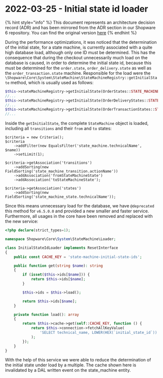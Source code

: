 # 2022-03-25 - Initial state id loader

{% hint style="info" %}
This document represents an architecture decision record (ADR) and has been mirrored from the ADR section in our Shopware 6 repository.
You can find the original version [here](https://github.com/shopware/platform/blob/trunk/resources/references/adr/performance/2022-03-25-initial-state-id-loader.md)
{% endhint %}

During the performance optimizations, it was noticed that the determination of the initial state, for a state machine, is currently associated with a quite high database load, although only one ID must be determined. This has the consequence that during the checkout unnecessarily much load on the database is caused, in order to determine the initial state id, because this must be determined for the `order.state`, `order_delivery.state` as well as the `order_transaction.state` machine. Responsible for the load were the `\Shopware\Core\System\StateMachine\StateMachineRegistry::getInitialState` method, which is usually used as follows:

```php
$this->stateMachineRegistry->getInitialState(OrderStates::STATE_MACHINE, $context->getContext())->getId(),
//...
$this->stateMachineRegistry->getInitialState(OrderDeliveryStates::STATE_MACHINE, $context->getContext())->getId(),
//...
$this->stateMachineRegistry->getInitialState(OrderTransactionStates::STATE_MACHINE, $context->getContext())->getId(),
//...
```

Inside the `getInitialState`, the complete `StateMachine` object is loaded, including all `transitions` and their `from` and `to` states:

```
$criteria = new Criteria();
$criteria
    ->addFilter(new EqualsFilter('state_machine.technicalName', $name))
    ->setLimit(1);

$criteria->getAssociation('transitions')
    ->addSorting(new FieldSorting('state_machine_transition.actionName'))
    ->addAssociation('fromStateMachineState')
    ->addAssociation('toStateMachineState');

$criteria->getAssociation('states')
    ->addSorting(new FieldSorting('state_machine_state.technicalName'));
```

Since this means unnecessary load for the database, we have `@deprecated` this method for `v6.5.0.0` and provided a new smaller and faster service. Furthermore, all usages in the core have been removed and replaced with the new service:

```php
<?php declare(strict_types=1);

namespace Shopware\Core\System\StateMachine\Loader;

class InitialStateIdLoader implements ResetInterface
{
    public const CACHE_KEY = 'state-machine-initial-state-ids';

    public function get(string $name): string
    {
        if (isset($this->ids[$name])) {
            return $this->ids[$name];
        }

        $this->ids = $this->load();

        return $this->ids[$name];
    }

    private function load(): array
    {
        return $this->cache->get(self::CACHE_KEY, function () {
            return $this->connection->fetchAllKeyValue(
                'SELECT technical_name, LOWER(HEX(`initial_state_id`)) as initial_state_id FROM state_machine'
            );
        });
    }
}
```

With the help of this service we were able to reduce the determination of the initial state under load by a multiple. The cache shown here is invalidated by a DAL written event on the state_machine entity. 
